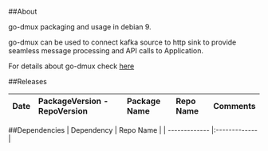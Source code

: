 ##About

go-dmux packaging and usage in debian 9.

go-dmux can be used to connect kafka source to http sink to provide seamless message processing and API calls to Application.

For details about go-dmux check [here](https://flipkart-incubator.github.io/go-dmux/)


##Releases

| Date | PackageVersion - RepoVersion | Package Name  | Repo Name | Comments |
| ------------- |:-------------|:-------------|:-------------|:-------------|


##Dependencies
| Dependency | Repo Name | 
| ------------- |:-------------|
